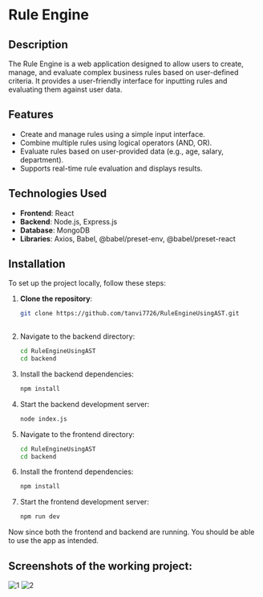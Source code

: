 # Rule Engine

## Description
The Rule Engine is a web application designed to allow users to create, manage, and evaluate complex business rules based on user-defined criteria. It provides a user-friendly interface for inputting rules and evaluating them against user data.

## Features
- Create and manage rules using a simple input interface.
- Combine multiple rules using logical operators (AND, OR).
- Evaluate rules based on user-provided data (e.g., age, salary, department).
- Supports real-time rule evaluation and displays results.

## Technologies Used
- **Frontend**: React
- **Backend**: Node.js, Express.js
- **Database**: MongoDB
- **Libraries**: Axios, Babel, @babel/preset-env, @babel/preset-react

## Installation

To set up the project locally, follow these steps:

1. **Clone the repository**:
   ```bash
   git clone https://github.com/tanvi7726/RuleEngineUsingAST.git
  

2. Navigate to the backend directory:
   ```bash
   cd RuleEngineUsingAST
   cd backend


3. Install the backend dependencies:
    ```bash
    npm install
    
4. Start the backend development server:
    ```bash
    node index.js

5. Navigate to the frontend directory:
   ```bash
   cd RuleEngineUsingAST
   cd backend

3. Install the frontend dependencies:
    ```bash
    npm install
    
4. Start the frontend development server:
    ```bash
    npm run dev
    
Now since both the frontend and backend are running. You should be able to use the app as intended.
    
## Screenshots of the working project:
![1](https://github.com/user-attachments/assets/e25a4540-04ee-4564-b249-8ab19151f5ff)
![2](https://github.com/user-attachments/assets/59f5c0cb-2a62-4170-a772-821541dc8748)

